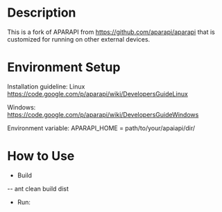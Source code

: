 Description
=======
This is a fork of APARAPI from https://github.com/aparapi/aparapi that is customized for running on other external devices.

Environment Setup
=======
Installation guideline: Linux https://code.google.com/p/aparapi/wiki/DevelopersGuideLinux

Windows: https://code.google.com/p/aparapi/wiki/DevelopersGuideWindows

Environment variable: APARAPI_HOME = path/to/your/apaiapi/dir/

How to Use
======
- Build

-- ant clean build dist

- Run: 
